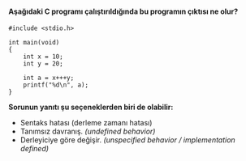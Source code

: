 #### Aşağıdaki C programı çalıştırıldığında bu programın çıktısı ne olur?

```
#include <stdio.h>

int main(void)
{
	int x = 10;
	int y = 20;

	int a = x+++y;
	printf("%d\n", a);
}
```

__Sorunun yanıtı şu seçeneklerden biri de olabilir:__</br>
+ Sentaks hatası (derleme zamanı hatası)
+ Tanımsız davranış. _(undefined behavior)_
+ Derleyiciye göre değişir. _(unspecified behavior / implementation defined)_


